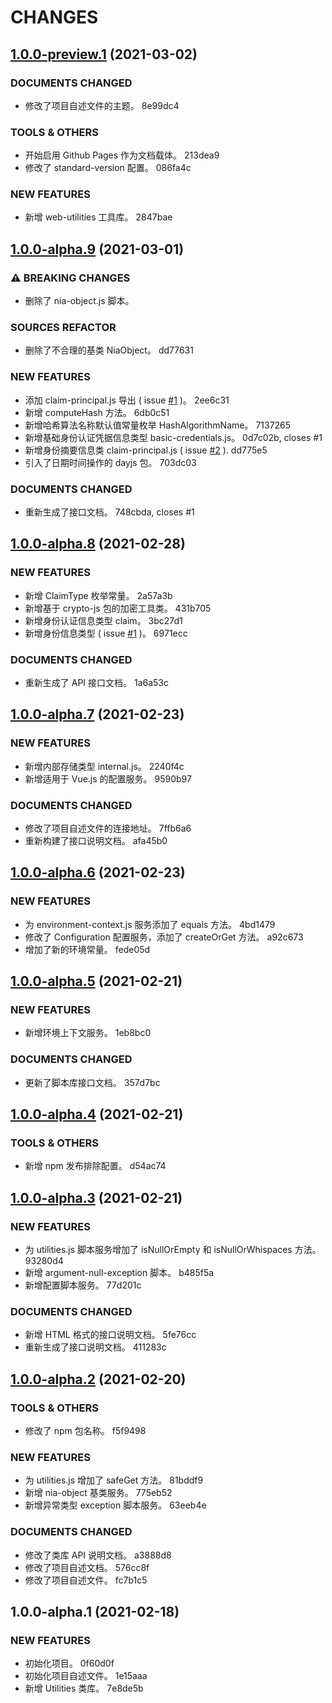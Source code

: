 # CHANGES
## [1.0.0-preview.1](///compare/v1.0.0-alpha.9...v1.0.0-preview.1) (2021-03-02)


### DOCUMENTS CHANGED

* 修改了项目自述文件的主题。 8e99dc4


### TOOLS & OTHERS

* 开始启用 Github Pages 作为文档载体。 213dea9
* 修改了 standard-version 配置。 086fa4c


### NEW FEATURES

* 新增 web-utilities 工具库。 2847bae

## [1.0.0-alpha.9](///compare/v1.0.0-alpha.8...v1.0.0-alpha.9) (2021-03-01)


### ⚠ BREAKING CHANGES

* 删除了 nia-object.js 脚本。

### SOURCES REFACTOR

* 删除了不合理的基类 NiaObject。 dd77631


### NEW FEATURES

* 添加 claim-principal.js 导出 ( issue [#1](undefined/undefined/undefined/issues/1) )。 2ee6c31
* 新增 computeHash 方法。 6db0c51
* 新增哈希算法名称默认值常量枚举 HashAlgorithmName。 7137265
* 新增基础身份认证凭据信息类型 basic-credentials.js。 0d7c02b, closes #1
* 新增身份摘要信息类 claim-principal.js ( issue [#2](undefined/undefined/undefined/issues/2) ). dd775e5
* 引入了日期时间操作的 dayjs 包。 703dc03


### DOCUMENTS CHANGED

* 重新生成了接口文档。 748cbda, closes #1

## [1.0.0-alpha.8](///compare/v1.0.0-alpha.7...v1.0.0-alpha.8) (2021-02-28)


### NEW FEATURES

* 新增 ClaimType 枚举常量。 2a57a3b
* 新增基于 crypto-js 包的加密工具类。 431b705
* 新增身份认证信息类型 claim。 3bc27d1
* 新增身份信息类型 ( issue [#1](undefined/undefined/undefined/issues/1) )。 6971ecc


### DOCUMENTS CHANGED

* 重新生成了 API 接口文档。 1a6a53c

## [1.0.0-alpha.7](///compare/v1.0.0-alpha.6...v1.0.0-alpha.7) (2021-02-23)


### NEW FEATURES

* 新增内部存储类型 internal.js。 2240f4c
* 新增适用于 Vue.js 的配置服务。 9590b97


### DOCUMENTS CHANGED

* 修改了项目自述文件的连接地址。 7ffb6a6
* 重新构建了接口说明文档。 afa45b0

## [1.0.0-alpha.6](///compare/v1.0.0-alpha.5...v1.0.0-alpha.6) (2021-02-23)


### NEW FEATURES

* 为 environment-context.js 服务添加了 equals 方法。 4bd1479
* 修改了 Configuration 配置服务，添加了 createOrGet 方法。 a92c673
* 增加了新的环境常量。 fede05d

## [1.0.0-alpha.5](///compare/v1.0.0-alpha.4...v1.0.0-alpha.5) (2021-02-21)


### NEW FEATURES

* 新增环境上下文服务。 1eb8bc0


### DOCUMENTS CHANGED

* 更新了脚本库接口文档。 357d7bc

## [1.0.0-alpha.4](///compare/v1.0.0-alpha.3...v1.0.0-alpha.4) (2021-02-21)


### TOOLS & OTHERS

* 新增 npm 发布排除配置。 d54ac74

## [1.0.0-alpha.3](///compare/v1.0.0-alpha.2...v1.0.0-alpha.3) (2021-02-21)


### NEW FEATURES

* 为 utilities.js 脚本服务增加了 isNullOrEmpty 和 isNullOrWhispaces 方法。 93280d4
* 新增 argument-null-exception 脚本。 b485f5a
* 新增配置脚本服务。 77d201c


### DOCUMENTS CHANGED

* 新增 HTML 格式的接口说明文档。 5fe76cc
* 重新生成了接口说明文档。 411283c

## [1.0.0-alpha.2](///compare/v1.0.0-alpha.1...v1.0.0-alpha.2) (2021-02-20)


### TOOLS & OTHERS

* 修改了 npm 包名称。 f5f9498


### NEW FEATURES

* 为 utilities.js 增加了 safeGet 方法。 81bddf9
* 新增 nia-object 基类服务。 775eb52
* 新增异常类型 exception 脚本服务。 63eeb4e


### DOCUMENTS CHANGED

* 修改了类库 API 说明文档。 a3888d8
* 修改了项目自述文档。 576cc8f
* 修改了项目自述文件。 fc7b1c5

## 1.0.0-alpha.1 (2021-02-18)


### NEW FEATURES

* 初始化项目。 0f60d0f
* 初始化项目自述文件。 1e15aaa
* 新增 Utilities 类库。 7e8de5b
